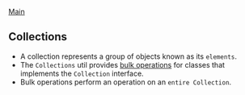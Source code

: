 [Main](../README.md)

## Collections

* A collection represents a group of objects known as its `elements`.
* The `Collections` util provides <u>bulk operations</u> for classes that implements the `Collection` interface.
* Bulk operations perform an operation on an `entire Collection`.